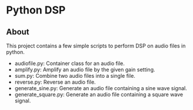 # Python DSP

## About
This project contains a few simple scripts to perform DSP on audio files in python.

* audiofile.py: Container class for an audio file.
* amplify.py: Amplify an audio file by the given gain setting.
* sum.py: Combine two audio files into a single file.
* reverse.py: Reverse an audio file.
* generate_sine.py: Generate an audio file containing a sine wave signal.
* generate_square.py: Generate an audio file containing a square wave signal.


